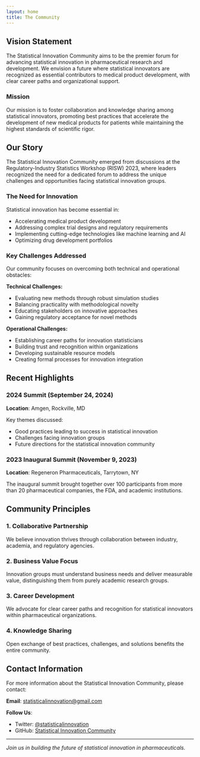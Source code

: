 ```yaml
---
layout: home
title: The Community
---
```


## Vision Statement

The Statistical Innovation Community aims to be the premier forum for advancing
statistical innovation in pharmaceutical research and development. We envision a
future where statistical innovators are recognized as essential contributors to
medical product development, with clear career paths and organizational support.

### Mission

Our mission is to foster collaboration and knowledge sharing among statistical
innovators, promoting best practices that accelerate the development of new
medical products for patients while maintaining the highest standards of
scientific rigor.

## Our Story

The Statistical Innovation Community emerged from discussions at the
Regulatory-Industry Statistics Workshop (RISW) 2023, where leaders recognized
the need for a dedicated forum to address the unique challenges and
opportunities facing statistical innovation groups.

### The Need for Innovation

Statistical innovation has become essential in:
- Accelerating medical product development
- Addressing complex trial designs and regulatory requirements
- Implementing cutting-edge technologies like machine learning and AI
- Optimizing drug development portfolios

### Key Challenges Addressed

Our community focuses on overcoming both technical and operational obstacles:

**Technical Challenges:**
- Evaluating new methods through robust simulation studies
- Balancing practicality with methodological novelty
- Educating stakeholders on innovative approaches
- Gaining regulatory acceptance for novel methods

**Operational Challenges:**
- Establishing career paths for innovation statisticians
- Building trust and recognition within organizations
- Developing sustainable resource models
- Creating formal processes for innovation integration


## Recent Highlights

### 2024 Summit (September 24, 2024)
**Location**: Amgen, Rockville, MD

Key themes discussed:
- Good practices leading to success in statistical innovation
- Challenges facing innovation groups
- Future directions for the statistical innovation community

### 2023 Inaugural Summit (November 9, 2023)
**Location**: Regeneron Pharmaceuticals, Tarrytown, NY

The inaugural summit brought together over 100 participants from more than 20 pharmaceutical companies, the FDA, and academic institutions.

## Community Principles

### 1. Collaborative Partnership
We believe innovation thrives through collaboration between industry, academia, and regulatory agencies.

### 2. Business Value Focus
Innovation groups must understand business needs and deliver measurable value, distinguishing them from purely academic research groups.

### 3. Career Development
We advocate for clear career paths and recognition for statistical innovators within pharmaceutical organizations.

### 4. Knowledge Sharing
Open exchange of best practices, challenges, and solutions benefits the entire community.

## Contact Information

For more information about the Statistical Innovation Community, please contact:

**Email**: [statisticalinnovation@gmail.com](mailto:statisticalinnovation@gmail.com)

**Follow Us**:
- Twitter: [@statisticalinnovation](https://twitter.com/statisticalinnovation)
- GitHub: [Statistical Innovation Community](https://github.com/statisticalinnovation)

---

*Join us in building the future of statistical innovation in pharmaceuticals.*
